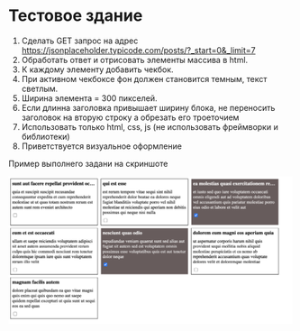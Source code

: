 # Тестовое здание


1. Сделать GET запрос на адрес https://jsonplaceholder.typicode.com/posts/?_start=0&_limit=7
2. Обработать ответ и отрисовать элементы массива в html.
3. К каждому элементу добавить чекбок.
4. При активном чекбоксе фон должен становится темным, текст светлым.
5. Ширина элемента = 300 пикселей.
6. Если длинна заголовка привышает ширину блока, не переносить заголовок на вторую строку а обрезать его троеточием
7. Использовать только html, css, js (не использовать фреймворки и библиотеки)
8. Приветствуется визуальное оформление

Пример выполнего задани на скриншоте

![alt text](./test-tesult.png)

